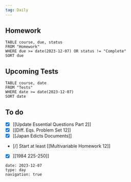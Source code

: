 ```yaml
---
tag: Daily
---
```

## Homework
```dataview
TABLE course, due, status
FROM "Homework" 
WHERE due >= date(2023-12-07) OR status != "Complete"
SORT due
```
## Upcoming Tests
```dataview
TABLE course, date
FROM "Tests" 
WHERE date >= date(2023-12-07)
SORT date
```
## To do
- [x] [[Update Essential Questions Part 2]]
- [x] [[Diff. Eqs. Problem Set 12]]
- [x] [[Japan Edicts Documents]]
- [/] Start at least [[Multivariable Homework 12]]
- [x] [[1984 225-250]]

```gEvent
date: 2023-12-07
type: day
navigation: true
```